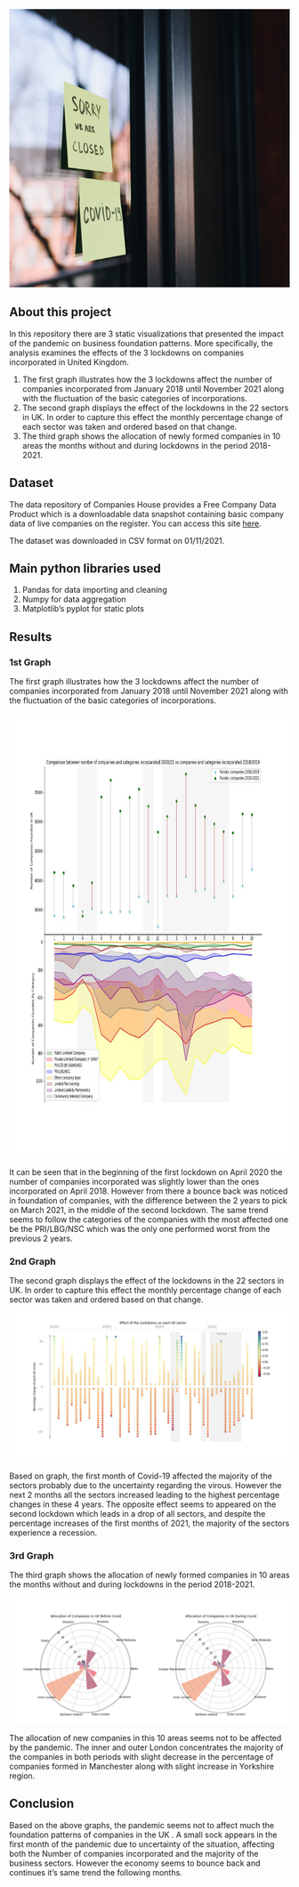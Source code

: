 <img src="covid_business_cover.jpg" width="900" height="500">

## About this project

In this repository there are 3 static visualizations that presented the impact of the pandemic on business foundation patterns. More specifically, the analysis examines the effects of the 3 lockdowns on companies incorporated in United Kingdom. 

1. The first graph illustrates how the 3 lockdowns affect the number of companies incorporated from January 2018 until November 2021 along with the fluctuation of the basic categories of incorporations. 
2. The second graph displays the effect of the lockdowns in the 22 sectors in UK. In order to capture this effect the monthly percentage change of each sector was taken and ordered based on that change. 
3. The third graph shows the allocation of newly formed companies in 10 areas the months without and during lockdowns in the period 2018-2021. 

## Dataset

The data repository of Companies House provides a Free Company Data Product which is a downloadable data snapshot containing basic company data of live companies on the register. You can access this site [here](http://download.companieshouse.gov.uk/en_output.html).

The dataset was downloaded in CSV format on 01/11/2021.

## Main python libraries used

1.	Pandas for data importing and cleaning 
2.	Numpy for data aggregation 
3.	Matplotlib’s pyplot for static plots 

## Results

### 1st Graph

The first graph illustrates how the 3 lockdowns affect the number of companies incorporated from January 2018 until November 2021 along with the fluctuation of the basic categories of incorporations.

<img src="First_Graph.jpg" width="800" height="800">

It can be seen that in the beginning of the first lockdown on April 2020 the number of companies incorporated was slightly lower than the ones incorporated on April 2018. However from there a bounce back was noticed in foundation of companies, with the difference between the 2 years to pick on March 2021, in the middle of the second lockdown. The same trend seems to follow the categories of the companies with the most affected one be the PRI/LBG/NSC which was the only one performed worst from the previous 2 years.

### 2nd Graph

The second graph displays the effect of the lockdowns in the 22 sectors in UK. In order to capture this effect the monthly percentage change of each sector was taken and ordered based on that change.

<img src="Second_Graph.jpg">

Based on graph, the first month of Covid-19 affected the majority of the sectors probably due to the uncertainty regarding the virous. However the next 2 months all the sectors increased leading to the highest percentage changes in these 4 years. The opposite effect seems to appeared on the second lockdown which leads in a drop of all sectors, and despite the percentage increases of the first months of 2021, the majority of the sectors experience a recession.

### 3rd Graph

The third graph shows the allocation of newly formed companies in 10 areas the months without and during lockdowns in the period 2018-2021.

<img src="Third_Graph.jpg">

The allocation of new companies in this 10 areas seems not to be affected by the pandemic. The inner and outer London concentrates the majority of the companies in both periods with slight decrease in the percentage of companies formed in Manchester along with slight increase in Yorkshire region.

## Conclusion

Based on the above graphs, the pandemic seems not to affect much the foundation patterns of companies in the UK . A small sock appears in the first month of the pandemic due to uncertainty of the situation, affecting both the Number of companies incorporated and the majority of the business sectors. However the economy seems to bounce back and continues it’s same trend the following months.
